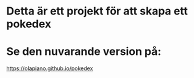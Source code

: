 # Detta är ett projekt för att skapa ett pokedex



# Se den nuvarande version på:

https://olapiano.github.io/pokedex
